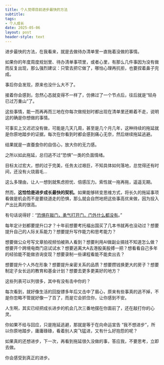```yaml
---
title: 个人觉得目前进步最快的方法
subtitle: 
tags: 
- 个人成长
date: 2025-05-06
layout: post
header-style: text
---
```


进步最快的方法，在我看来，就是去做待办清单里一直拖着没做的事情。

如果你的年度周度规划里、待办清单事项里，或者心里，有那么几件事因为没有做而反复出现，那么强烈建议：只管去把它做了，哪怕心理再抗拒，也要捏着鼻子完成。

事后你会发现，原来也没什么大不了。

接着你会感到，忽然心态就变得不一样了，仿佛过了一个节点后，往后就是“轻舟已过万重山”了。

这些事情，能一而再再而三地在你每次做规划时都出现在清单里还赖着不走，说明这的确是你想做的事情。

可事实上又迟迟没有做，可能是几天几周，甚至是几个月几年，这种持续的拖延就是你原地踏步的证据，每次在你看到时都会感到痛心无奈，然后继续拖延逃避。

结果就是一直蚕食你的自信心，放大你的无力感。

之所以如此拖延，总归逃不过“恐惧”一类的负面情绪。

目标太过宏大，想的过于完美，任务太过艰巨，不知具体如何落地，总觉得还有时间，还没有火烧眉毛... 

这么多理由，让人一想到就焦虑担忧、倍感压力。索性就一拖再拖，遥遥无期。

然而，**这恰恰是进步成长最快的契机**。如果能够转变思维方式，将长久的拖延事项看做是机会而不是要绕道走的恐惧，那么就会自然地把这些事高优来做，因为投入产出比真的很高。

有句话说得好：“<u>恐惧在敲门，勇气打开门，门外什么都没有</u>。”

每年定计划都要提升口才？十年前想要考托福出国买了几本书就再也没动过？想要提升自己的人际关系能力？想要提升写作能力和思考能力？

想要做公众号写文章拍视频怕被熟人看到？想要利用AI做副业搞钱不知道怎么做？想要开个跨境电商门店试试水？想要逃离大A去港股美股搏一把？想看看自己多年的经验能不能做咨询变现？想要录制一些课程看能不能卖出去？

想要提升个人外在形象？想要提升亲密关系的品质？想要攒钱换更大的房子？想要制定子女长远的教育和基金计划？想要去更多更美好的地方？

这些列表可以列很多，其中有没有击中你的？

每次看到，就好像生活的回旋镖多年后又击中了眉心，原来有些事真的逃不掉，不是你忽略不管就好像一了百了，而是它会抓住你，让你感到不安。

人生啊，其实已经把成长进步的机会几次三番地摆在你面前了，还在敲打你的心灵。

你如果不给与回应，只是拖延逃避，那就是等于在向命运宣告
“我不想进步”，所以你原地踏步，庸庸碌碌，看着别人突飞猛进，又有什么好抱怨的呢？

如果真的还想进步，下一次，再看到拖延很久没做的事，答应我，不要思考，立即去做。

你会感受到真正的进步。